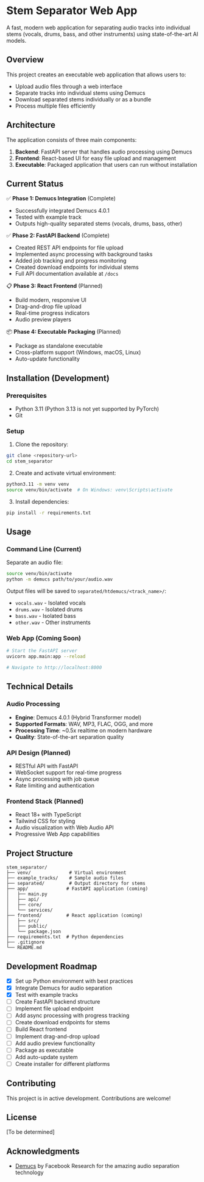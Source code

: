 # Stem Separator Web App

A fast, modern web application for separating audio tracks into individual stems (vocals, drums, bass, and other instruments) using state-of-the-art AI models.

## Overview

This project creates an executable web application that allows users to:
- Upload audio files through a web interface
- Separate tracks into individual stems using Demucs
- Download separated stems individually or as a bundle
- Process multiple files efficiently

## Architecture

The application consists of three main components:

1. **Backend**: FastAPI server that handles audio processing using Demucs
2. **Frontend**: React-based UI for easy file upload and management
3. **Executable**: Packaged application that users can run without installation

## Current Status

✅ **Phase 1: Demucs Integration** (Complete)
- Successfully integrated Demucs 4.0.1
- Tested with example track
- Outputs high-quality separated stems (vocals, drums, bass, other)

✅ **Phase 2: FastAPI Backend** (Complete)
- Created REST API endpoints for file upload
- Implemented async processing with background tasks
- Added job tracking and progress monitoring
- Created download endpoints for individual stems
- Full API documentation available at `/docs`

📋 **Phase 3: React Frontend** (Planned)
- Build modern, responsive UI
- Drag-and-drop file upload
- Real-time progress indicators
- Audio preview players

📦 **Phase 4: Executable Packaging** (Planned)
- Package as standalone executable
- Cross-platform support (Windows, macOS, Linux)
- Auto-update functionality

## Installation (Development)

### Prerequisites
- Python 3.11 (Python 3.13 is not yet supported by PyTorch)
- Git

### Setup

1. Clone the repository:
```bash
git clone <repository-url>
cd stem_separator
```

2. Create and activate virtual environment:
```bash
python3.11 -m venv venv
source venv/bin/activate  # On Windows: venv\Scripts\activate
```

3. Install dependencies:
```bash
pip install -r requirements.txt
```

## Usage

### Command Line (Current)

Separate an audio file:
```bash
source venv/bin/activate
python -m demucs path/to/your/audio.wav
```

Output files will be saved to `separated/htdemucs/<track_name>/`:
- `vocals.wav` - Isolated vocals
- `drums.wav` - Isolated drums
- `bass.wav` - Isolated bass
- `other.wav` - Other instruments

### Web App (Coming Soon)

```bash
# Start the FastAPI server
uvicorn app.main:app --reload

# Navigate to http://localhost:8000
```

## Technical Details

### Audio Processing
- **Engine**: Demucs 4.0.1 (Hybrid Transformer model)
- **Supported Formats**: WAV, MP3, FLAC, OGG, and more
- **Processing Time**: ~0.5x realtime on modern hardware
- **Quality**: State-of-the-art separation quality

### API Design (Planned)
- RESTful API with FastAPI
- WebSocket support for real-time progress
- Async processing with job queue
- Rate limiting and authentication

### Frontend Stack (Planned)
- React 18+ with TypeScript
- Tailwind CSS for styling
- Audio visualization with Web Audio API
- Progressive Web App capabilities

## Project Structure

```
stem_separator/
├── venv/              # Virtual environment
├── example_tracks/    # Sample audio files
├── separated/         # Output directory for stems
├── app/              # FastAPI application (coming)
│   ├── main.py
│   ├── api/
│   ├── core/
│   └── services/
├── frontend/         # React application (coming)
│   ├── src/
│   ├── public/
│   └── package.json
├── requirements.txt  # Python dependencies
├── .gitignore
└── README.md
```

## Development Roadmap

- [x] Set up Python environment with best practices
- [x] Integrate Demucs for audio separation
- [x] Test with example tracks
- [ ] Create FastAPI backend structure
- [ ] Implement file upload endpoint
- [ ] Add async processing with progress tracking
- [ ] Create download endpoints for stems
- [ ] Build React frontend
- [ ] Implement drag-and-drop upload
- [ ] Add audio preview functionality
- [ ] Package as executable
- [ ] Add auto-update system
- [ ] Create installer for different platforms

## Contributing

This project is in active development. Contributions are welcome!

## License

[To be determined]

## Acknowledgments

- [Demucs](https://github.com/facebookresearch/demucs) by Facebook Research for the amazing audio separation technology 
